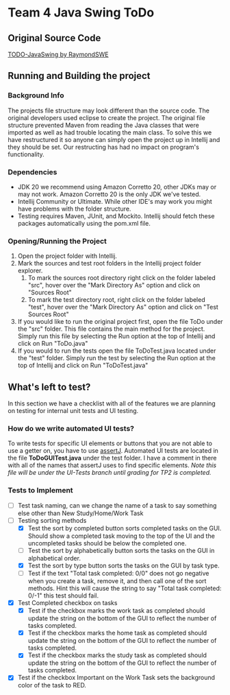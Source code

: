 # Team 4 Java Swing ToDo
## Original Source Code
[TODO-JavaSwing by RaymondSWE](https://github.com/RaymondSWE/TODO-JavaSwing)


## Running and Building the project
### Background Info
The projects file structure may look different than the source code.  The original developers used eclipse to create the project. The original file structure prevented Maven from reading the Java classes that were imported as well as had trouble locating the main class.  To solve this we have restructured it so anyone can simply open the project up in Intellij and they should be set. Our restructing has had no impact on program's functionality.

### Dependencies
- JDK 20 we recommend using Amazon Corretto 20, other JDKs may or may not work.  Amazon Corretto 20 is the only JDK we've tested.
- Intellij Community or Ultimate. While other IDE's may work you might have problems with the folder structure. 
- Testing requires Maven, JUnit, and Mockito. Intellij should fetch these packages automatically using the pom.xml file.

### Opening/Running the Project
1. Open the project folder with Intellij.
2. Mark the sources and test root folders in the Intellij project folder explorer.
	1. To mark the sources root directory right click on the folder labeled "src", hover over the "Mark Directory As" option and click on "Sources Root"
	2. To mark the test directory root, right click on the folder labeled "test", hover over the "Mark Directory As" option and click on "Test Sources Root"
3. If you would like to run the original project first, open the file ToDo under the "src" folder.  This file contains the main method for the project. Simply run this file by selecting the Run option at the top of Intellij and click on Run "ToDo.java"
4. If you would to run the tests open the file ToDoTest.java located under the "test" folder. Simply run the test by selecting the Run option at the top of Intellij and click on Run "ToDoTest.java"

## What's left to test? 
In this section we have a checklist with all of the features we are planning on testing for internal unit tests and UI testing.

### How do we write automated UI tests?
To write tests for specific UI elements or buttons that you are not able to use a getter on, you have to use [assertJ](https://joel-costigliola.github.io/assertj/assertj-swing-getting-started.html). Automated UI tests are located in the file **ToDoGUITest.java** under the test folder. I have a comment in there with all of the names that assertJ uses to find specific elements. *Note this file will be under the UI-Tests branch until grading for TP2 is completed.*

### Tests to Implement
- [ ] Test task naming, can we change the name of a task to say something else other than New Study/Home/Work Task
- [ ] Testing sorting methods
	- [x] Test the sort by completed button sorts completed tasks on the GUI. Should show a completed task moving to the top of the UI and the uncompleted tasks should be below the completed one. 
	- [ ] Test the sort by alphabetically button sorts the tasks on the GUI in alphabetical order.
	- [x] Test the sort by type button sorts the tasks on the GUI by task type. 
	- [ ] Test if the text "Total task completed: 0/0" does not go negative when you create a task, remove it, and then call one of the sort methods. Hint this will cause the string to say "Total task completed: 0/-1" this test should fail.
- [x] Test Completed checkbox on tasks
	- [x] Test if the checkbox marks the work task as completed should update the string on the bottom of the GUI to reflect the number of tasks completed.
	- [x] Test if the checkbox marks the home task as completed should update the string on the bottom of the GUI to reflect the number of tasks completed.
	- [x] Test if the checkbox marks the study task as completed should update the string on the bottom of the GUI to reflect the number of tasks completed.
- [x] Test if the checkbox Important on the Work Task sets the background color of the task to RED.
